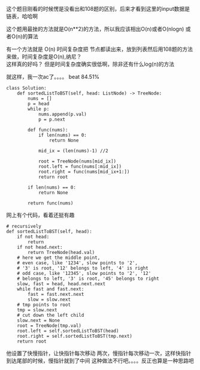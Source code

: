 这个题目刚看的时候愣是没看出和108题的区别，后来才看到这里的input数据是链表，哈哈啊

这个题用最挫的方法就是O(n**2)的方法，所以我应该相出O(n)或者O(nlogn) 或者O(n)的算法

有一个方法就是 O(n) 时间复杂度把 节点都读出来，放到列表然后用108题的方法来做，时间复杂度是O(n),纳尼？\
这样真的好吗？ 但是时间复杂度确实很低啊，除非还有什么log(n)的方法

就这样，我一次ac了。。。。 beat 84.51%

```
class Solution:
    def sortedListToBST(self, head: ListNode) -> TreeNode:
        nums = []
        p = head
        while p:
            nums.append(p.val)
            p = p.next
        
        def func(nums):
            if len(nums) == 0:
                return None
            
            mid_ix = (len(nums)-1) //2
            
            root = TreeNode(nums[mid_ix])
            root.left = func(nums[:mid_ix])
            root.right = func(nums[mid_ix+1:])
            return root
        
        if len(nums) == 0:
            return None
        
        return func(nums)
```

网上有个代码，看着还挺有趣
```
# recursively
def sortedListToBST(self, head):
    if not head:
        return 
    if not head.next:
        return TreeNode(head.val)
    # here we get the middle point,
    # even case, like '1234', slow points to '2',
    # '3' is root, '12' belongs to left, '4' is right
    # odd case, like '12345', slow points to '2', '12'
    # belongs to left, '3' is root, '45' belongs to right
    slow, fast = head, head.next.next
    while fast and fast.next:
        fast = fast.next.next
        slow = slow.next
    # tmp points to root
    tmp = slow.next
    # cut down the left child
    slow.next = None
    root = TreeNode(tmp.val)
    root.left = self.sortedListToBST(head)
    root.right = self.sortedListToBST(tmp.next)
    return root
```
他设置了快慢指针，让快指针每次移动 两次，慢指针每次移动一次，这样快指针到达尾部的时候，慢指针就到了中间
这种做法不行吧。。。。反正也算是一种思路吧